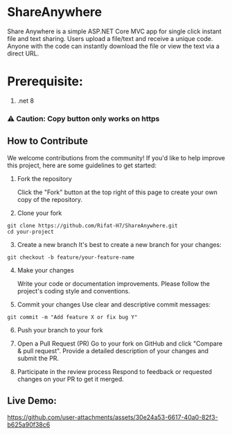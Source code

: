 # ShareAnywhere
Share Anywhere is a simple ASP.NET Core MVC app for single click instant file and text sharing. Users upload a file/text and receive a unique code. Anyone with the code can instantly download the file or view the text via a direct URL.

# Prerequisite:
1. .net 8

### ⚠︎ Caution: Copy button only works on https

## How to Contribute

We welcome contributions from the community! If you'd like to help improve this project, here are some guidelines to get started:

1. Fork the repository

    Click the "Fork" button at the top right of this page to create your own copy of the repository.

2. Clone your fork
```
git clone https://github.com/Rifat-H7/ShareAnywhere.git
cd your-project
```

3. Create a new branch
    It's best to create a new branch for your changes:
```
git checkout -b feature/your-feature-name
```
4. Make your changes
   
    Write your code or documentation improvements. Please follow the project's coding style and conventions.

6. Commit your changes
    Use clear and descriptive commit messages:
```
git commit -m "Add feature X or fix bug Y"
```
6. Push your branch to your fork
7. Open a Pull Request (PR)
    Go to your fork on GitHub and click "Compare & pull request". Provide a detailed description of your changes and submit the PR.

8. Participate in the review process
    Respond to feedback or requested changes on your PR to get it merged.

## Live Demo:

https://github.com/user-attachments/assets/30e24a53-6617-40a0-82f3-b625a90f38c6

